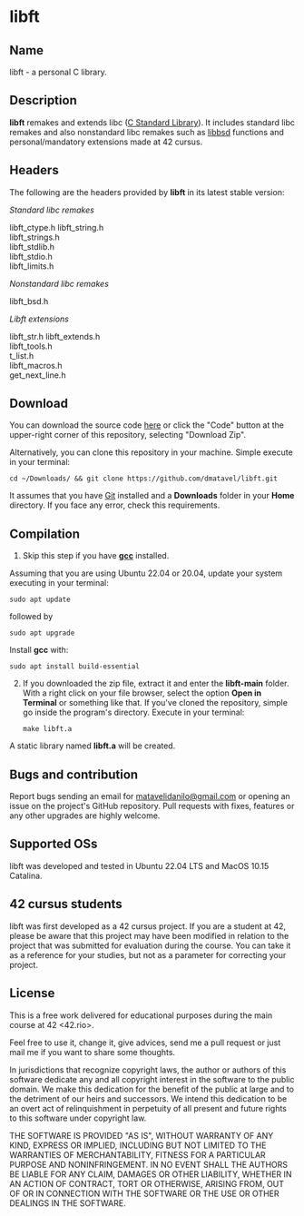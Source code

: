 
# libft

## Name

libft - a personal C library.

## Description

**libft** remakes and extends libc ([C Standard Library](https://en.wikipedia.org/wiki/C_standard_library)). It includes standard libc remakes and also nonstandard libc remakes such as [libbsd](https://helpmanual.io/man7/libbsd/) functions and personal/mandatory extensions made at 42 cursus.

## Headers

The following are the headers provided by **libft** in its latest stable version:

*Standard libc remakes*

libft_ctype.h
libft_string.h\
libft_strings.h\
libft_stdlib.h\
libft_stdio.h\
libft_limits.h

*Nonstandard libc remakes*

libft_bsd.h

*Libft extensions*

libft_str.h
libft_extends.h\
libft_tools.h\
t_list.h\
libft_macros.h\
get_next_line.h

## **Download**

You can download the source code [here](https://github.com/dmatavel/libft/archive/refs/heads/main.zip) or click the "Code" button at the upper-right corner of this repository, selecting "Download Zip".

Alternatively, you can clone this repository in your machine. Simple execute in your terminal:

    cd ~/Downloads/ && git clone https://github.com/dmatavel/libft.git

It assumes that you have [Git](https://git-scm.com/) installed and a **Downloads** folder in your **Home** directory. If you face any error, check this requirements.

## Compilation

1. Skip this step if you have **[gcc](https://gcc.gnu.org/)** installed.

Assuming that you are using Ubuntu 22.04 or 20.04, update your system executing in your terminal:

    sudo apt update

followed by

    sudo apt upgrade

Install **gcc** with:

    sudo apt install build-essential

2. If you downloaded the zip file, extract it and enter the **libft-main** folder. With a right click on your file browser, select the option **Open in Terminal** or something like that. If you've cloned the repository, simple go inside the program's directory. Execute in your terminal:

       make libft.a

A static library named **libft.a** will be created.

## Bugs and contribution

Report bugs sending an email for matavelidanilo@gmail.com or opening an issue on the project's GitHub repository. Pull requests with fixes, features or any other upgrades are highly welcome.  

## Supported OSs

libft was developed and tested in Ubuntu 22.04 LTS and MacOS 10.15 Catalina. 

## 42 cursus students

libft was first developed as a 42 cursus project. If you are a student at 42, please be aware that this project may have been modified in relation to the project that was submitted for evaluation during the course. You can take it as a reference for your studies, but not as a parameter for correcting your project.

## License

This is a free work delivered for educational purposes during the main course
at 42 <42.rio>.

Feel free to use it, change it, give advices, send me a pull request or
just mail me if you want to share some thoughts.

In jurisdictions that recognize copyright laws, the author or authors
of this software dedicate any and all copyright interest in the
software to the public domain. We make this dedication for the benefit
of the public at large and to the detriment of our heirs and
successors. We intend this dedication to be an overt act of
relinquishment in perpetuity of all present and future rights to this
software under copyright law.

THE SOFTWARE IS PROVIDED "AS IS", WITHOUT WARRANTY OF ANY KIND,
EXPRESS OR IMPLIED, INCLUDING BUT NOT LIMITED TO THE WARRANTIES OF
MERCHANTABILITY, FITNESS FOR A PARTICULAR PURPOSE AND NONINFRINGEMENT.
IN NO EVENT SHALL THE AUTHORS BE LIABLE FOR ANY CLAIM, DAMAGES OR
OTHER LIABILITY, WHETHER IN AN ACTION OF CONTRACT, TORT OR OTHERWISE,
ARISING FROM, OUT OF OR IN CONNECTION WITH THE SOFTWARE OR THE USE OR
OTHER DEALINGS IN THE SOFTWARE.
